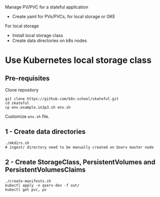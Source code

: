 Manage PV/PVC for a stateful application

- Create yaml for PVs/PVCs, for local storage or GKE

For local storage
- Install local storage class
- Create data directories on k8s nodes

#  Use Kubernetes local storage class

## Pre-requisites

Clone repository

```shell
git clone https://github.com/k8s-school/skateful.git
cd skateful
cp env.example.in2p3.sh env.sh
```

Customize `env.sh` file.

## 1 - Create data directories

```shell
./mkdirs.sh
# ingest/ directory need to be manually created on Qserv master node
```

## 2 - Create StorageClass, PersistentVolumes and PersistentVolumesClaims

```shell
./create-manifests.sh
kubectl apply -n qserv-dev -f out/
kubectl get pvc, pv
```
